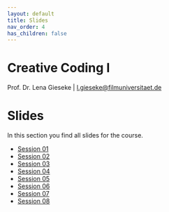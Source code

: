 ```yaml
---
layout: default
title: Slides
nav_order: 4
has_children: false
---
```


# Creative Coding I

Prof. Dr. Lena Gieseke \| l.gieseke@filmuniversitaet.de  
  

# Slides

In this section you find all slides for the course.

* [Session 01](cc1_ws2324_01_slides.html)
* [Session 02](cc1_ws2324_02_slides.html)
* [Session 03](cc1_ws2324_03_slides.html)
* [Session 04](cc1_ws2324_04_slides.html)
* [Session 05](cc1_ws2324_05_slides.html)
* [Session 06](cc1_ws2324_06_slides.html)
* [Session 07](cc1_ws2324_07_slides.html)
* [Session 08](cc1_ws2324_08_slides.html)